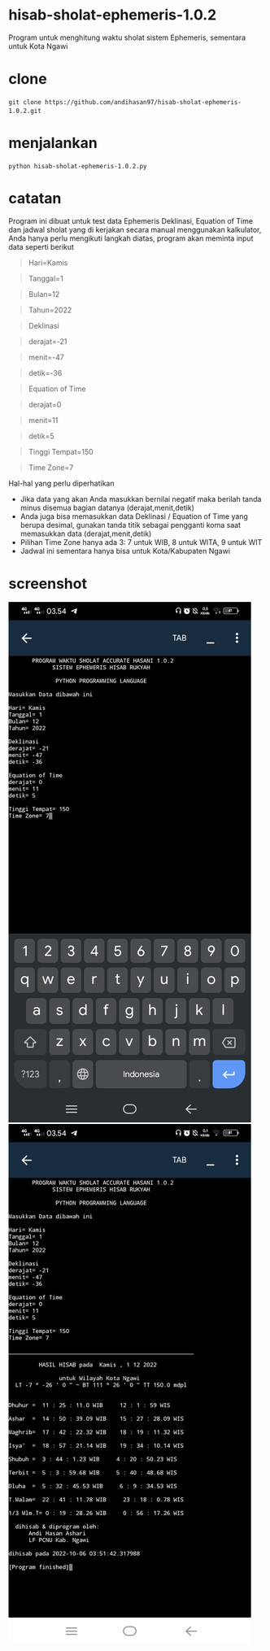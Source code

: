 # hisab-sholat-ephemeris-1.0.2
Program untuk menghitung waktu sholat sistem Ephemeris, sementara untuk Kota Ngawi

# clone 
`git clone https://github.com/andihasan97/hisab-sholat-ephemeris-1.0.2.git`

# menjalankan 
`python hisab-sholat-ephemeris-1.0.2.py` 

# catatan 
Program ini dibuat untuk test data Ephemeris Deklinasi, Equation of Time dan jadwal sholat yang di kerjakan secara manual menggunakan kalkulator, Anda hanya perlu mengikuti langkah diatas, program akan meminta input data seperti berikut 

>Hari=Kamis 

>Tanggal=1 

>Bulan=12 

>Tahun=2022 
>

>Deklinasi 

>derajat=-21 

>menit=-47

>detik=-36
>

>Equation of Time 

>derajat=0

>menit=11

>detik=5
>

>Tinggi Tempat=150

>Time Zone=7

Hal-hal yang perlu diperhatikan 
* Jika data yang akan Anda masukkan bernilai negatif maka berilah tanda minus disemua bagian datanya (derajat,menit,detik) 
* Anda juga bisa memasukkan data Deklinasi / Equation of Time yang berupa desimal, gunakan tanda titik sebagai pengganti koma saat memasukkan data (derajat,menit,detik)
* Pilihan Time Zone hanya ada 3: 7 untuk WIB, 8 untuk WITA, 9 untuk WIT 
* Jadwal ini sementara hanya bisa untuk Kota/Kabupaten Ngawi 

# screenshot 
![image](https://github.com/andihasan97/hisab-sholat-ephemeris/blob/main/screenshot/Screenshot_20221006_035410.jpg)
![image](https://github.com/andihasan97/hisab-sholat-ephemeris/blob/main/screenshot/Screenshot_20221006_035442.jpg)
